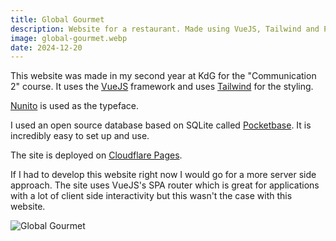 ```yaml
---
title: Global Gourmet
description: Website for a restaurant. Made using VueJS, Tailwind and Pocketbase, hosted on Cloudflare Pages
image: global-gourmet.webp
date: 2024-12-20
---
```


This website was made in my second year at KdG for the "Communication 2" course. It uses the [VueJS](https://vuejs.org/) framework and uses [Tailwind](https://tailwindcss.com/) for the styling.

[Nunito](https://fonts.google.com/specimen/Nunito) is used as the typeface.

I used an open source database based on SQLite called [Pocketbase](https://pocketbase.io/). It is incredibly easy to set up and use.

The site is deployed on [Cloudflare Pages](https://pages.cloudflare.com/).

If I had to develop this website right now I would go for a more server side approach. The site uses VueJS's SPA router which is great for applications with a lot of client side interactivity but this wasn't the case with this website.

![Global Gourmet](/images/projects/global-gourmet.webp)
